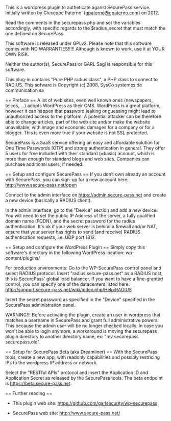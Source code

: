 This is a wordpress plugin to autheticate aganst SecurePass service.
Initially written by Giuseppe Paterno' (gpaterno@gpaterno.com) on 2012.

Read the comments in the securepass.php and set the variables accordingly,
with specific regards to the $radius_secret that must match the one defined
on SecurePass.

This software is released under GPLv2.
Please note that this software comes with NO WARRANTIES!!!!!
Although is known to work, use it at YOUR OWN RISK.

Neither the author(s), SecurePass or GARL Sagl is responsible for this software.

This plug-in contains "Pure PHP radius class", a PHP class to connect to
RADIUS. This sofware is Copyright (c) 2008, SysCo systemes de communication sa


== Preface ==
A lot of web sites, even well known ones (newspapers, telcos, ...) adopts 
WordPress as their CMS. WordPress is a great platform, however it
can happen that password leaking or guessing might lead to unauthorized
access to the platform. A potential attacker can be therefore able to 
change articles, part of the web site and/or make the website unavailable,
with image and economic damages for a company or for a blogger.
This is even more true if your website is not SSL protected.

SecurePass is a SaaS service offering an easy and affordable solution
for One Time Passwords (OTP) and strong authentication in general. They 
offer 5 users for free included with their standard (=basic) account, which
is more than enough for standard blogs and web sites. Companies can purchase
additional users, if needed.

== Setup and configure SecurePass ==
If you don’t own already an account with SecurePass, you can sign-up for a new account here: http://www.secure-pass.net/open

Connect to the admin interface on https://admin.secure-pass.net 
and create a new device (basically a RADIUS client). 

In the admin interface, go to the "Device" section and add a new device. 
You will need to set the public IP Address of the server, a fully qualified 
domain name (FQDN), and the secret password for the radius authentication. 
It's ok if your web server is behind a firewall and/or NAT, ensure that
your server has rights to send (and receive) RADIUS authentication requests,
i.e. UDP port 1812.


== Setup and configure the WordPress Plugin ==
Simply copy this software's directory in the following WordPress location:
wp-content/plugins/

For production environments:
Go to the WP-SecurePass control panel and select RADIUS protocol.
Insert "radius.secure-pass.net" as a RADIUS host, this is SecurePass' global load balancer.
If you want to have a fine-granted control, you can specify one of the datacenters listed here:
http://support.secure-pass.net/wiki/index.php/Help:RADIUS

Insert the secret password as specified in the "Device" specified in the SecurePass
administration panel. 

WARNING!!! Before activating the plugin, create an user in wordpress that
matches a username in SecurePass and grant full administrative powers.
This because the admin user will be no longer checked locally. In case you 
won't be able to login anymore, a workaround is moving the securepass plugin 
directory to another directory name, ex: "mv securepass securepass.old".

== Setup for SecurePass Beta (aka Dreamliner) ==
With the SecurePass tools, create a new app, with readonly capabilities and possibly restricing IPs 
to the wordpress IP address or network.

Select the "RESTful APIs" protocol and insert the Application ID and Application Secret as released
by the SecurePass tools. The beta endpoint is https://beta.secure-pass.net.


== Further reading ==

* This plugin web site: 
  https://github.com/garlsecurity/wp-securepass

* SecurePass web site: 
  http://www.secure-pass.net/
